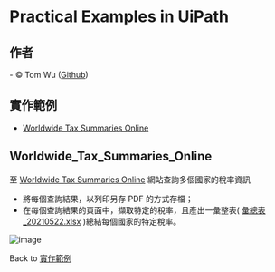 # Practical Examples in UiPath   

## 作者
<span> - &copy; Tom Wu (<a href="https://github.com/YenLinWu">Github</a>) </span>  

## 實作範例
* [Worldwide Tax Summaries Online](#Worldwide_Tax_Summaries_Online)

## Worldwide_Tax_Summaries_Online   
至 [Worldwide Tax Summaries Online](https://taxsummaries.pwc.com/) 網站查詢多個國家的稅率資訊   
- 將每個查詢結果，以列印另存 PDF 的方式存檔；   
- 在每個查詢結果的頁面中，擷取特定的稅率，且產出一彙整表( [彙總表_20210522.xlsx](https://github.com/YenLinWu/RPA_UiPath/blob/master/Examples/Worldwide_Tax_Summaries_Online/Output/20210522/%E5%BD%99%E7%B8%BD%E8%A1%A8_20210522.xlsx) )總結每個國家的特定稅率。  
   
![image](./Worldwide_Tax_Summaries_Online/README_gif/Worldwide_Tax_Summaries_Online.gif)

Back to [實作範例](#實作範例)
